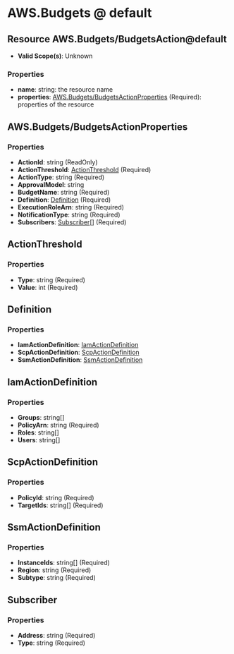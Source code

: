 # AWS.Budgets @ default

## Resource AWS.Budgets/BudgetsAction@default
* **Valid Scope(s)**: Unknown
### Properties
* **name**: string: the resource name
* **properties**: [AWS.Budgets/BudgetsActionProperties](#awsbudgetsbudgetsactionproperties) (Required): properties of the resource

## AWS.Budgets/BudgetsActionProperties
### Properties
* **ActionId**: string (ReadOnly)
* **ActionThreshold**: [ActionThreshold](#actionthreshold) (Required)
* **ActionType**: string (Required)
* **ApprovalModel**: string
* **BudgetName**: string (Required)
* **Definition**: [Definition](#definition) (Required)
* **ExecutionRoleArn**: string (Required)
* **NotificationType**: string (Required)
* **Subscribers**: [Subscriber](#subscriber)[] (Required)

## ActionThreshold
### Properties
* **Type**: string (Required)
* **Value**: int (Required)

## Definition
### Properties
* **IamActionDefinition**: [IamActionDefinition](#iamactiondefinition)
* **ScpActionDefinition**: [ScpActionDefinition](#scpactiondefinition)
* **SsmActionDefinition**: [SsmActionDefinition](#ssmactiondefinition)

## IamActionDefinition
### Properties
* **Groups**: string[]
* **PolicyArn**: string (Required)
* **Roles**: string[]
* **Users**: string[]

## ScpActionDefinition
### Properties
* **PolicyId**: string (Required)
* **TargetIds**: string[] (Required)

## SsmActionDefinition
### Properties
* **InstanceIds**: string[] (Required)
* **Region**: string (Required)
* **Subtype**: string (Required)

## Subscriber
### Properties
* **Address**: string (Required)
* **Type**: string (Required)

